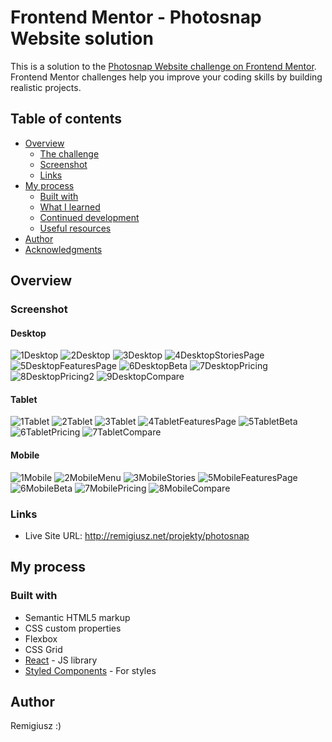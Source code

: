 # Frontend Mentor - Photosnap Website solution

This is a solution to the [Photosnap Website challenge on Frontend Mentor](https://www.frontendmentor.io/challenges/photosnap-multipage-website-nMDSrNmNW). Frontend Mentor challenges help you improve your coding skills by building realistic projects. 

## Table of contents

- [Overview](#overview)
  - [The challenge](#the-challenge)
  - [Screenshot](#screenshot)
  - [Links](#links)
- [My process](#my-process)
  - [Built with](#built-with)
  - [What I learned](#what-i-learned)
  - [Continued development](#continued-development)
  - [Useful resources](#useful-resources)
- [Author](#author)
- [Acknowledgments](#acknowledgments)


## Overview


### Screenshot

#### Desktop

![1Desktop](https://user-images.githubusercontent.com/65490113/135840960-37f48f38-0c32-437a-97b8-ff5a164ce3e9.png)
![2Desktop](https://user-images.githubusercontent.com/65490113/135840970-c2edb7a4-75ac-4faa-ace0-64ca94aefbf9.png)
![3Desktop](https://user-images.githubusercontent.com/65490113/135840981-8367e5d1-9a50-4101-9ea8-ca8afa2184f4.png)
![4DesktopStoriesPage](https://user-images.githubusercontent.com/65490113/135840985-a26a075b-9693-4443-8e61-4b639dcd4459.png)
![5DesktopFeaturesPage](https://user-images.githubusercontent.com/65490113/135841000-2d4b9436-1f26-4693-9a37-e3a8e79bfbf7.png)
![6DesktopBeta](https://user-images.githubusercontent.com/65490113/135841014-ad883902-0b81-468c-b244-a92196252727.png)
![7DesktopPricing](https://user-images.githubusercontent.com/65490113/135841023-b360b055-9e6e-43ec-b055-d1aac2af417f.png)
![8DesktopPricing2](https://user-images.githubusercontent.com/65490113/135841035-da7dafde-93dc-4a9a-a35d-0205775b116d.png)
![9DesktopCompare](https://user-images.githubusercontent.com/65490113/135841038-e7df9bd7-6168-4dff-8315-81b9181b5dfd.png)


#### Tablet

![1Tablet](https://user-images.githubusercontent.com/65490113/135841055-1239c047-8dbd-47fd-b0d1-51a968aae24a.png)
![2Tablet](https://user-images.githubusercontent.com/65490113/135841062-17a7fd07-2d8f-4011-9904-dcd56ac16990.png)
![3Tablet](https://user-images.githubusercontent.com/65490113/135841070-d6cfc7fe-32eb-4db6-96a8-cfda26a7fd41.png)
![4TabletFeaturesPage](https://user-images.githubusercontent.com/65490113/135841075-2cdb22c8-2bb2-4008-98a7-6913235520fe.png)
![5TabletBeta](https://user-images.githubusercontent.com/65490113/135841081-400e6834-aabf-413f-a0d0-03ed4e20a26b.png)
![6TabletPricing](https://user-images.githubusercontent.com/65490113/135841091-7a8edd64-d3d3-4841-a0ba-f2d9cb33badc.png)
![7TabletCompare](https://user-images.githubusercontent.com/65490113/135841113-79324f35-9a80-4a0a-af7c-f294ea914400.png)

#### Mobile

![1Mobile](https://user-images.githubusercontent.com/65490113/135841132-dfaa1e34-e65d-4241-85a3-3818fb06ab43.png)
![2MobileMenu](https://user-images.githubusercontent.com/65490113/135841138-52d565ba-b3ac-444e-bf70-f17365e932ed.png)
![3MobileStories](https://user-images.githubusercontent.com/65490113/135841145-d5e77cfd-b850-467c-be03-945cd1ec3699.png)
![5MobileFeaturesPage](https://user-images.githubusercontent.com/65490113/135841160-d08e79e9-595e-466e-9684-49796a98d048.png)
![6MobileBeta](https://user-images.githubusercontent.com/65490113/135841180-529efc0d-6dea-44ac-b979-4b408de05a66.png)
![7MobilePricing](https://user-images.githubusercontent.com/65490113/135841192-daae7bd2-d74b-445f-b0de-80b1f132265b.png)
![8MobileCompare](https://user-images.githubusercontent.com/65490113/135841202-1de74829-5663-4a64-b65b-410605e8f27f.png)



### Links

- Live Site URL: http://remigiusz.net/projekty/photosnap

## My process

### Built with

- Semantic HTML5 markup
- CSS custom properties
- Flexbox
- CSS Grid
- [React](https://reactjs.org/) - JS library
- [Styled Components](https://styled-components.com/) - For styles




## Author

Remigiusz :)



